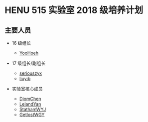 #   HENU 515 实验室 2018 级培养计划

##  主要人员


*   16 级组长

    *   [YooHoeh](https://github.com/YooHoeh)

*   17 级组长/副组长

    *   [seriouszyx](https://github.com/seriouszyx)
    *   [liuyib](https://github.com/liuyib)

*   实验室核心成员

    *   [DiomChen](https://github.com/Diomchen)
    *   [LelandYan](https://github.com/LelandYan)
    *   [StathamWYJ](https://github.com/StathamWYJ)
    *   [GetlostWGY](https://github.com/GetlostWGY)



